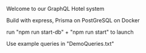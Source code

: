 Welcome to our GraphQL Hotel system

Build with express, Prisma on PostGreSQL on Docker

run "npm run start-db" + "npm run start" to launch

Use example queries in "DemoQueries.txt"